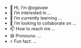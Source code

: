 - 👋 Hi, I’m @ogavaw
- 👀 I’m interested in ...
- 🌱 I’m currently learning ...
- 💞️ I’m looking to collaborate on ...
- 📫 How to reach me ...
- 😄 Pronouns: ...
- ⚡ Fun fact: ...

<!---
ogavaw/ogavaw is a ✨ special ✨ repository because its `README.md` (this file) appears on your GitHub profile.
You can click the Preview link to take a look at your changes.
--->
